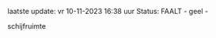 laatste update: 
vr 10-11-2023 16:38   uur 
Status: FAALT - geel - 
<div class="service Y">schijfruimte</div>